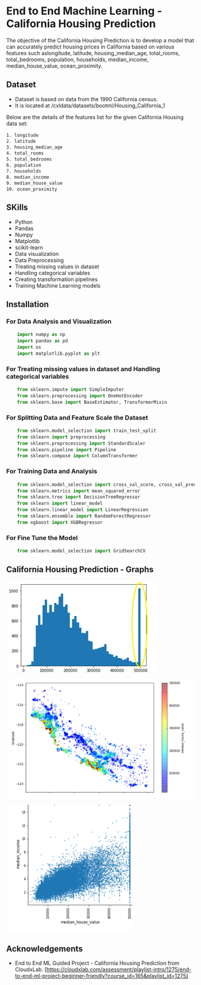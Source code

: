 
# End to End Machine Learning - California Housing Prediction
The objective of the California Housing Prediction is to develop a model that can accurately predict housing prices in California based on various features such aslongitude, latitude,	housing_median_age, total_rooms, total_bedrooms, population, households, median_income, median_house_value, ocean_proximity.

## Dataset
- Dataset is based on data from the 1990 California census.
- It is located at /cxldata/datasets/bootml/Housing_California_1

Below are the details of the features list for the given California Housing data set:

    1. longitude	
    2. latitude	
    3. housing_median_age	
    4. total_rooms	
    5. total_bedrooms	
    6. population	
    7. households	
    8. median_income	
    9. median_house_value	
    10. ocean_proximity

## SKills

- Python
- Pandas
- Numpy
- Matplotlib
- scikit-learn
- Data visualization
- Data Preprocessing
- Treating missing values in dataset
- Handling categorical variables
- Creating transformation pipelines
- Training Machine Learning models


## Installation
### For Data Analysis and Visualization
```python
    import numpy as np
    import pandas as pd
    import os
    import matplotlib.pyplot as plt
```
### For Treating missing values in dataset and Handling categorical variables
```python
    from sklearn.impute import SimpleImputer
    from sklearn.preprocessing import OneHotEncoder
    from sklearn.base import BaseEstimator, TransformerMixin
```
### For Splitting Data and Feature Scale the Dataset
```python
    from sklearn.model_selection import train_test_split
    from sklearn import preprocessing
    from sklearn.preprocessing import StandardScaler
    from sklearn.pipeline import Pipeline
    from sklearn.compose import ColumnTransformer

```
### For Training Data and Analysis
```python
    from sklearn.model_selection import cross_val_score, cross_val_predict
    from sklearn.metrics import mean_squared_error
    from sklearn.tree import DecisionTreeRegressor
    from sklearn import linear_model
    from sklearn.linear_model import LinearRegression
    from sklearn.ensemble import RandomForestRegressor
    from xgboost import XGBRegressor
```
### For Fine Tune the Model
```python
    from sklearn.model_selection import GridSearchCV
 ```
## California Housing Prediction - Graphs

![Graph](https://github.com/rachanabv07/Data-Science-AI-ML-and-Data-Engineering-End-to-End-Projects-during-course/blob/main/End%20to%20End%20Machine%20Learning%20Projects/%20Supervised%20-%20Regression%20ML%20type/California%20Housing%20Prediction/Graphs/H.PNG)

![Graph](https://github.com/rachanabv07/Data-Science-AI-ML-and-Data-Engineering-End-to-End-Projects-during-course/blob/main/End%20to%20End%20Machine%20Learning%20Projects/%20Supervised%20-%20Regression%20ML%20type/California%20Housing%20Prediction/Graphs/Housing.PNG)

![Graph](https://github.com/rachanabv07/Data-Science-AI-ML-and-Data-Engineering-End-to-End-Projects-during-course/blob/main/End%20to%20End%20Machine%20Learning%20Projects/%20Supervised%20-%20Regression%20ML%20type/California%20Housing%20Prediction/Graphs/Hu.PNG)

## Acknowledgements

 - End to End ML Guided Project - California Housing Prediction from CloudxLab. [https://cloudxlab.com/assessment/playlist-intro/1275/end-to-end-ml-project-beginner-friendly?course_id=165&playlist_id=1275]
